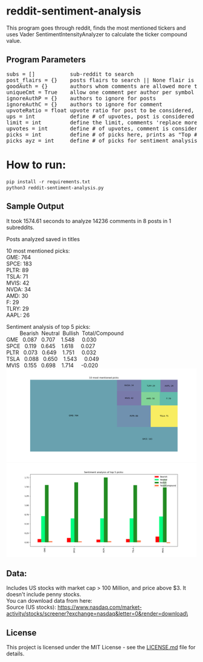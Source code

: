 # reddit-sentiment-analysis
This program goes through reddit, finds the most mentioned tickers and uses Vader SentimentIntensityAnalyzer to calculate the ticker compound value.  

## Program Parameters
<pre>
subs = []           sub-reddit to search
post_flairs = {}    posts flairs to search || None flair is automatically considered
goodAuth = {}       authors whom comments are allowed more than once
uniqueCmt = True    allow one comment per author per symbol
ignoreAuthP = {}    authors to ignore for posts
ignoreAuthC = {}    authors to ignore for comment 
upvoteRatio = float upvote ratio for post to be considered, 0.70 = 70%
ups = int           define # of upvotes, post is considered if upvotes exceed this #
limit = int         define the limit, comments 'replace more' limit
upvotes = int       define # of upvotes, comment is considered if upvotes exceed this #
picks = int         define # of picks here, prints as "Top ## picks are:"
picks_ayz = int     define # of picks for sentiment analysis
</pre>

# How to run:
    
    pip install -r requirements.txt
    python3 reddit-sentiment-analysis.py
    
    
## Sample Output
It took 1574.61 seconds to analyze 14236 comments in 8 posts in 1 subreddits.

Posts analyzed saved in titles

10 most mentioned picks:\
GME: 764\
SPCE: 183\
PLTR: 89\
TSLA: 71\
MVIS: 42\
NVDA: 34\
AMD: 30\
F: 29\
TLRY: 29\
AAPL: 26

Sentiment analysis of top 5 picks:\
     &nbsp;&nbsp;&nbsp; &nbsp; &nbsp; &nbsp;Bearish &nbsp;Neutral &nbsp;Bullish&nbsp; Total/Compound\
GME   &nbsp; 0.087  &nbsp; 0.707  &nbsp;&nbsp; 1.548    &nbsp;&nbsp;&nbsp;      0.030\
SPCE  &nbsp; 0.119  &nbsp; 0.645  &nbsp;&nbsp; 1.618    &nbsp;&nbsp;&nbsp;      0.027\
PLTR  &nbsp; 0.073  &nbsp; 0.649  &nbsp;&nbsp; 1.751    &nbsp;&nbsp;&nbsp;      0.032\
TSLA  &nbsp; 0.088  &nbsp; 0.650  &nbsp;&nbsp; 1.543    &nbsp;&nbsp;&nbsp;      0.049\
MVIS  &nbsp; 0.155  &nbsp; 0.698  &nbsp;&nbsp; 1.714    &nbsp;&nbsp;&nbsp;     -0.020
![](mentioned.png)
![](sentiment.png)

## Data:
Includes US stocks with market cap > 100 Million, and price above $3. It doesn't include penny stocks.\
You can download data from here:\
Source (US stocks):  https://www.nasdaq.com/market-activity/stocks/screener?exchange=nasdaq&letter=0&render=download\



## License

This project is licensed under the MIT License - see the [LICENSE.md](LICENSE.md) file for details.
